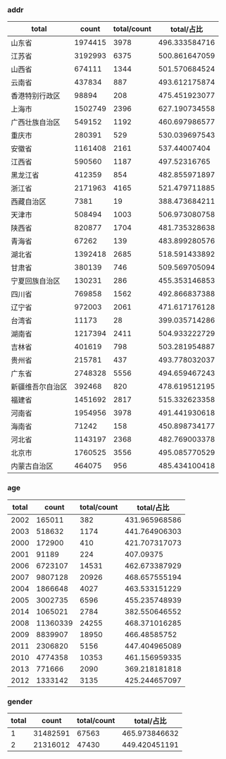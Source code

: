 
### addr
total|count|total/count|total/占比
---|---|---|---
山东省 | 1974415 | 3978 | 496.333584716 | 25
江苏省 | 3192993 | 6375 | 500.861647059 | 50
山西省 | 674111 | 1344 | 501.570684524 | 27
云南省 | 437834 | 887 | 493.612175874 | 29
香港特别行政区 | 98894 | 208 | 475.451923077 | 32
上海市 | 1502749 | 2396 | 627.190734558 | 67
广西壮族自治区 | 549152 | 1192 | 460.697986577 | 23
重庆市 | 280391 | 529 | 530.039697543 | 20
安徽省 | 1161408 | 2161 | 537.44007404 | 38
江西省 | 590560 | 1187 | 497.52316765 | 26
黑龙江省 | 412359 | 854 | 482.855971897 | 30
浙江省 | 2171963 | 4165 | 521.479711885 | 45
西藏自治区 | 7381 | 19 | 388.473684211 | 13
天津市 | 508494 | 1003 | 506.973080758 | 50
陕西省 | 820877 | 1704 | 481.735328638 | 31
青海省 | 67262 | 139 | 483.899280576 | 30
湖北省 | 1392418 | 2685 | 518.591433892 | 37
甘肃省 | 380139 | 746 | 509.569705094 | 35
宁夏回族自治区 | 130231 | 286 | 455.353146853 | 29
四川省 | 769858 | 1562 | 492.866837388 | 22
辽宁省 | 972003 | 2061 | 471.617176128 | 46
台湾省 | 11173 | 28 | 399.035714286 | 2
湖南省 | 1217394 | 2411 | 504.933222729 | 33
吉林省 | 401619 | 798 | 503.281954887 | 40
贵州省 | 215781 | 437 | 493.778032037 | 16
广东省 | 2748328 | 5556 | 494.659467243 | 28
新疆维吾尔自治区 | 392468 | 820 | 478.619512195 | 35
福建省 | 1451692 | 2817 | 515.332623358 | 46
河南省 | 1954956 | 3978 | 491.441930618 | 24
海南省 | 71242 | 158 | 450.898734177 | 14
河北省 | 1143197 | 2368 | 482.769003378 | 23
北京市 | 1760525 | 3556 | 495.085770529 | 65
内蒙古自治区 | 464075 | 956 | 485.434100418 | 36

### age
total|count|total/count|total/占比
---|---|---|---
2002 | 165011 | 382 | 431.965968586 | 211
2003 | 518632 | 1174 | 441.764906303 | 411
2000 | 172900 | 410 | 421.707317073 | 261
2001 | 91189 | 224 | 407.09375 | 189
2006 | 6723107 | 14531 | 462.673387929 | 946
2007 | 9807128 | 20926 | 468.657555194 | 829
2004 | 1866648 | 4027 | 463.533151229 | 723
2005 | 3002735 | 6596 | 455.235748939 | 650
2014 | 1065021 | 2784 | 382.550646552 | 53
2008 | 11360339 | 24255 | 468.371016285 | 690
2009 | 8839907 | 18950 | 466.48585752 | 454
2011 | 2306820 | 5156 | 447.404965089 | 94
2010 | 4774358 | 10353 | 461.156959335 | 214
2013 | 771666 | 2090 | 369.218181818 | 33
2012 | 1333142 | 3135 | 425.244657097 | 49

### gender
total|count|total/count|total/占比
---|---|---|---
1 | 31482591 | 67563 | 465.973846632 | 331
2 | 21316012 | 47430 | 449.420451191 | 244
